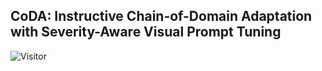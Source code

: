 ## CoDA: Instructive Chain-of-Domain Adaptation with Severity-Aware Visual Prompt Tuning 
![Visitor](https://visitor-badge.laobi.icu/badge?page_id=Cuzyoung.CoDA.readme)
